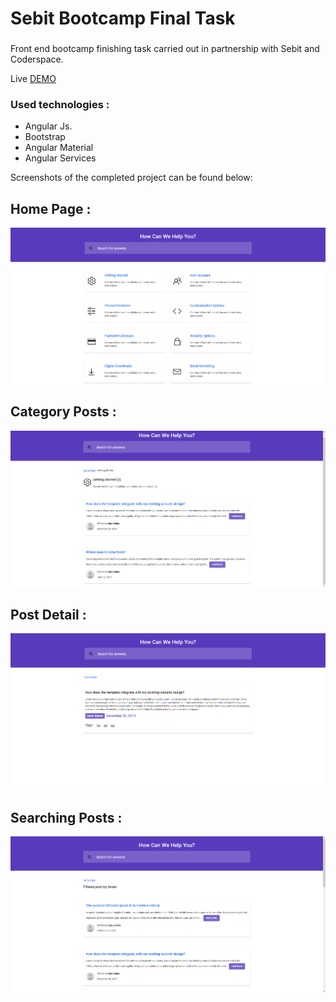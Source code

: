# Sebit Bootcamp Final Task

###
Front end bootcamp finishing task carried out in partnership with Sebit and Coderspace.

Live [DEMO](https://sebit-task.netlify.app/home)

### Used technologies :
- Angular Js.
- Bootstrap
- Angular Material
- Angular Services


Screenshots of the completed project can be found below:

## Home Page :
![](https://github.com/ismailboyaci/sebit-case/blob/main/images/homepage.png?raw=true)

## Category Posts :
![](https://github.com/ismailboyaci/sebit-case/blob/main/images/category%20post.png?raw=true)

## Post Detail :
![](https://github.com/ismailboyaci/sebit-case/blob/main/images/post%20detail.png?raw=true)

## Searching Posts :
![](https://github.com/ismailboyaci/sebit-case/blob/main/images/filtered%20post.png?raw=true)

